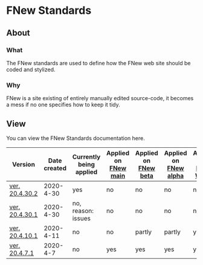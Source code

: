 # FNew Standards

## About
### What
The FNew standards are used to define how the FNew web site should be coded and stylized.
### Why
FNew is a site existing of entirely manually edited source-code, it becomes a mess if no one specifies how to keep it tidy.
## View
You can view the FNew Standards documentation here.

| Version                                                      | Date created | Currently being applied | Applied on [FNew main](https://fnew-social.net/) | Applied on [FNew beta](https://beta.fnew-social.net/) | Applied on [FNew alpha](https://alpha.fnew-social.net/) | Applied on [FNew Writer](https://github.com/0810-Software/FNew-writer.html) | Based on [web.dev](https://WEB.DEV/) |
| ------------------------------------------------------------ | ------------ | ----------------------- | ------------------------------------------------ | ----------------------------------------------------- | ------------------------------------------------------- | ------------------------------------------------------------ | ------------------------------------ |
| [ver. 20.4.30.2](https://0810-software.github.io/FNew-Standards/20.4.30.2) | 2020-4-30    | yes                     | no                                               | no                                                    | no                                                      | no                                                           | 20%                                  |
| [ver. 20.4.30.1](https://0810-software.github.io/FNew-Standards/20.4.30.1) | 2020-4-30    | no, reason: issues      | no                                               | no                                                    | no                                                      | no                                                           | 15%                                  |
| [ver. 20.4.10.1](https://0810-software.github.io/FNew-Standards/20.4.10.1) | 2020-4-11    | no                      | no                                               | partly                                                | partly                                                  | yes                                                          | 60%                                  |
| [ver. 20.4.7.1](https://0810-software.github.io/FNew-Standards/20.4.7.1) | 2020-4-7     | no                      | yes                                              | yes                                                   | yes                                                     | yes                                                          | 10%                                  |

